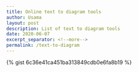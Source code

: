```yaml
---
title: Online text to diagram tools
author: Usama
layout: post
description: List of text to diagram tools
date: 2020-06-07
excerpt_separator: <!--more-->
permalink: /text-to-diagram
---
```


{% gist 6c36e41ca451ba313849cdb0e6fa8b19 %}
